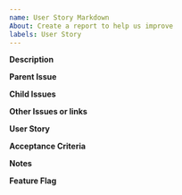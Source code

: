```yaml
---
name: User Story Markdown
About: Create a report to help us improve
labels: User Story
---
```


<!-- This is a comment line -->

**Description**

**Parent Issue**

**Child Issues**

**Other Issues or links**

**User Story**

**Acceptance Criteria**

**Notes**

**Feature Flag**
